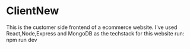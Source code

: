 # ClientNew
This is the customer side frontend of a ecommerce website. I've used React,Node,Express and MongoDB as the techstack for this website
run: npm run dev
